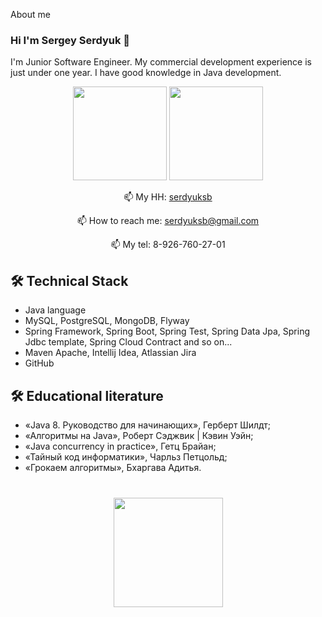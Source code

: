 About me
### Hi I'm Sergey Serdyuk 👋

I'm Junior Software Engineer. My commercial development experience is just under one year. I have good knowledge in Java development. 
<p align='center'>
   <a href="https://github-readme-stats.vercel.app/api?username=serdyuksb1982&show_icons=true&count_private=true"><img
           height=150
           src="https://github-readme-stats.vercel.app/api?username=serdyuksb1982&show_icons=true&count_private=true"/></a>
   <a href="https://github.com/serdyuksb1982/serdyuksb1982/edit/serdyuksb1982/a/github-readme-stats"><img height=150
                                                                  src="https://github-readme-stats.vercel.app/api/top-langs/?username=serdyuksb1982&layout=compact"/></a>
</p>


<p align='center'>
   📫 My HH: <a href="https://mytischi.hh.ru/resume/3ad4d79dff0976e8260039ed1f4f756e6d6265">serdyuksb</a>     
</p>

<p align='center'>
   📫 How to reach me: <a href='mailto:serdyuksb@gmail.com'>serdyuksb@gmail.com</a>     
</p>

<p align='center'>    
   📫 My tel: 8-926-760-27-01
</p>


## 🛠 Technical Stack
*   Java language
*   MySQL, PostgreSQL, MongoDB, Flyway
*   Spring Framework, Spring Boot, Spring Test, Spring Data Jpa, Spring Jdbc template, Spring Cloud Contract and so on...
*   Maven Apache, Intellij Idea, Atlassian Jira
*   GitHub

## 🛠 Educational literature
*   «Java 8. Руководство для начинающих», Герберт Шилдт;
*   «Алгоритмы на Java», Роберт Сэджвик | Кэвин Уэйн;
*   «Java concurrency in practice», Гетц Брайан;
*   «Тайный код информатики», Чарльз Петцольд;
*   «Грокаем алгоритмы», Бхаргава Адитья.


<div align="center" style="margin: 40px 0">
   <a href="https://github.com/serdyuksb1982&/github-profile-views-counter">
       <img width="175px" src="https://komarev.com/ghpvc/?username=serdyuksb1982&&color=DE002D">
   </a>
</div>
